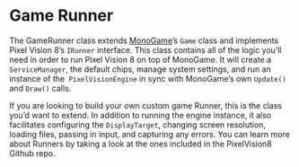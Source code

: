 # Game Runner

The GameRunner class extends [MonoGame](http://www.monogame.net/)’s `Game` class and implements Pixel Vision 8’s `IRunner` interface. This class contains all of the logic you’ll need in order to run Pixel Vision 8 on top of MonoGame. It will create a `ServiceManager`, the default chips, manage system settings, and run an instance of the` PixelVisionEngine` in sync with MonoGame’s own `Update()` and `Draw()` calls.

If you are looking to build your own custom game Runner, this is the class you’d want to extend. In addition to running the engine instance, it also facilitates configuring the `DisplayTarget`, changing screen resolution, loading files, passing in input, and capturing any errors. You can learn more about Runners by taking a look at the ones included in the PixelVision8 Github repo.


